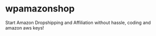 # wpamazonshop
Start Amazon Dropshipping and Affiliation without hassle, coding and amazon aws keys!

